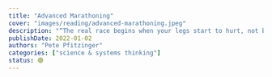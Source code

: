 ```yaml
---
title: "Advanced Marathoning"
cover: "images/reading/advanced-marathoning.jpeg"
description: "“The real race begins when your legs start to hurt, not before.”"
publishDate: 2022-01-02
authors: "Pete Pfitzinger"
categories: ["science & systems thinking"]
status: 🟢
---
```

